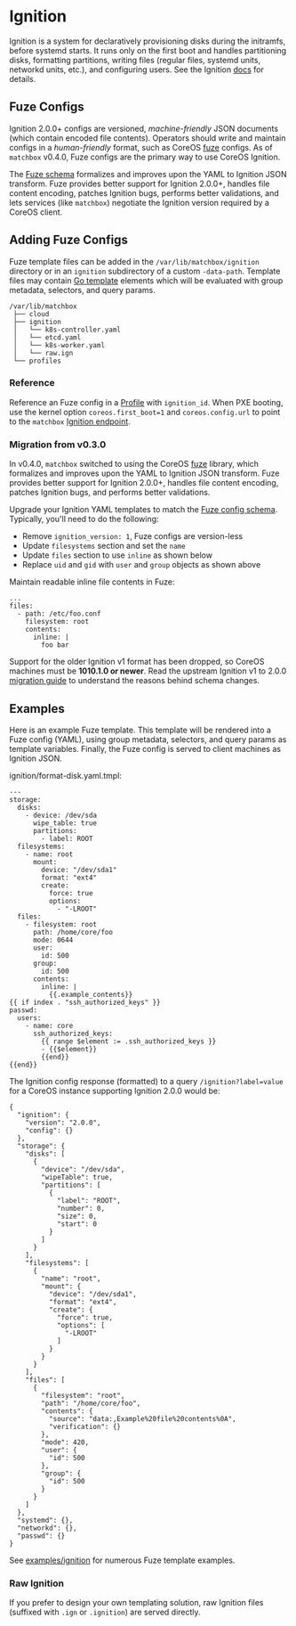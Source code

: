 
# Ignition

Ignition is a system for declaratively provisioning disks during the initramfs, before systemd starts. It runs only on the first boot and handles partitioning disks, formatting partitions, writing files (regular files, systemd units, networkd units, etc.), and configuring users. See the Ignition [docs](https://coreos.com/ignition/docs/latest/) for details.

## Fuze Configs

Ignition 2.0.0+ configs are versioned, *machine-friendly* JSON documents (which contain encoded file contents). Operators should write and maintain configs in a *human-friendly* format, such as CoreOS [fuze](https://github.com/coreos/fuze) configs. As of `matchbox` v0.4.0, Fuze configs are the primary way to use CoreOS Ignition.

The [Fuze schema](https://github.com/coreos/fuze/blob/master/doc/configuration.md) formalizes and improves upon the YAML to Ignition JSON transform. Fuze provides better support for Ignition 2.0.0+, handles file content encoding, patches Ignition bugs, performs better validations, and lets services (like `matchbox`) negotiate the Ignition version required by a CoreOS client.

## Adding Fuze Configs

Fuze template files can be added in the `/var/lib/matchbox/ignition` directory or in an `ignition` subdirectory of a custom `-data-path`. Template files may contain [Go template](https://golang.org/pkg/text/template/) elements which will be evaluated with group metadata, selectors, and query params.

    /var/lib/matchbox
     ├── cloud
     ├── ignition
     │   └── k8s-controller.yaml
     │   └── etcd.yaml
     │   └── k8s-worker.yaml
     │   └── raw.ign
     └── profiles

### Reference

Reference an Fuze config in a [Profile](matchbox.md#profiles) with `ignition_id`. When PXE booting, use the kernel option `coreos.first_boot=1` and `coreos.config.url` to point to the `matchbox` [Ignition endpoint](api.md#ignition-config).

### Migration from v0.3.0

In v0.4.0, `matchbox` switched to using the CoreOS [fuze](https://github.com/coreos/fuze) library, which formalizes and improves upon the YAML to Ignition JSON transform. Fuze provides better support for Ignition 2.0.0+, handles file content encoding, patches Ignition bugs, and performs better validations.

Upgrade your Ignition YAML templates to match the [Fuze config schema](https://github.com/coreos/fuze/blob/master/doc/configuration.md). Typically, you'll need to do the following:

* Remove `ignition_version: 1`, Fuze configs are version-less
* Update `filesystems` section and set the `name`
* Update `files` section to use `inline` as shown below
* Replace `uid` and `gid` with `user` and `group` objects as shown above

Maintain readable inline file contents in Fuze:

```
...
files:
  - path: /etc/foo.conf
    filesystem: root
    contents:
      inline: |
        foo bar
```

Support for the older Ignition v1 format has been dropped, so CoreOS machines must be **1010.1.0 or newer**. Read the upstream Ignition v1 to 2.0.0 [migration guide](https://coreos.com/ignition/docs/latest/migrating-configs.html) to understand the reasons behind schema changes.

## Examples

Here is an example Fuze template. This template will be rendered into a Fuze config (YAML), using group metadata, selectors, and query params as template variables. Finally, the Fuze config is served to client machines as Ignition JSON.

ignition/format-disk.yaml.tmpl:

    ---
    storage:
      disks:
        - device: /dev/sda
          wipe_table: true
          partitions:
            - label: ROOT
      filesystems:
        - name: root
          mount:
            device: "/dev/sda1"
            format: "ext4"
            create:
              force: true
              options:
                - "-LROOT"
      files:
        - filesystem: root
          path: /home/core/foo
          mode: 0644
          user:
            id: 500
          group:
            id: 500
          contents:
            inline: |
              {{.example_contents}}
    {{ if index . "ssh_authorized_keys" }}
    passwd:
      users:
        - name: core
          ssh_authorized_keys:
            {{ range $element := .ssh_authorized_keys }}
            - {{$element}}
            {{end}}
    {{end}}

The Ignition config response (formatted) to a query `/ignition?label=value` for a CoreOS instance supporting Ignition 2.0.0 would be:

    {
      "ignition": {
        "version": "2.0.0",
        "config": {}
      },
      "storage": {
        "disks": [
          {
            "device": "/dev/sda",
            "wipeTable": true,
            "partitions": [
              {
                "label": "ROOT",
                "number": 0,
                "size": 0,
                "start": 0
              }
            ]
          }
        ],
        "filesystems": [
          {
            "name": "root",
            "mount": {
              "device": "/dev/sda1",
              "format": "ext4",
              "create": {
                "force": true,
                "options": [
                  "-LROOT"
                ]
              }
            }
          }
        ],
        "files": [
          {
            "filesystem": "root",
            "path": "/home/core/foo",
            "contents": {
              "source": "data:,Example%20file%20contents%0A",
              "verification": {}
            },
            "mode": 420,
            "user": {
              "id": 500
            },
            "group": {
              "id": 500
            }
          }
        ]
      },
      "systemd": {},
      "networkd": {},
      "passwd": {}
    }

See [examples/ignition](../examples/ignition) for numerous Fuze template examples.

### Raw Ignition

If you prefer to design your own templating solution, raw Ignition files (suffixed with `.ign` or `.ignition`) are served directly.
